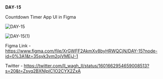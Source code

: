𝐃𝐀𝐘-𝟏𝟓

Countdown Timer App UI in Figma

![DAY-15](https://user-images.githubusercontent.com/85480387/206872648-6bda3f40-ffcd-4b52-92b3-276ecfc46121.jpg)

![DAY-15(1)](https://user-images.githubusercontent.com/85480387/206872660-71a3bead-423e-4fbc-95e3-33f1590b921e.png)

Figma Link - https://www.figma.com/file/XrGWFF2AkmXv8byHRWQCjN/DAY-15?node-id=0%3A1&t=35syk3vm2ojVMEjJ-1

Twitter - https://twitter.com/ll_wagh_ll/status/1601662954659008513?s=20&t=Zsyq2BXNIpIC1O2CYX2ZxA
